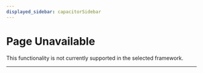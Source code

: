 ```yaml
---
displayed_sidebar: capacitorSidebar
---
```


# Page Unavailable

This functionality is not currently supported in the selected framework.

---